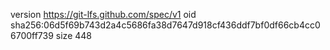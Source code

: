 version https://git-lfs.github.com/spec/v1
oid sha256:06d5f69b743d2a4c5686fa38d7647d918cf436ddf7bf0df66cb4cc06700ff739
size 448

